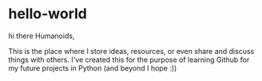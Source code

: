 # hello-world
hi there Humanoids,

This is the place where I store ideas, resources, or even share and discuss things with others.
I've created this for the purpose of learning Github for my future projects in Python (and beyond I hope :)) 


